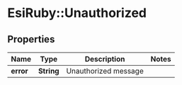 # EsiRuby::Unauthorized

## Properties
Name | Type | Description | Notes
------------ | ------------- | ------------- | -------------
**error** | **String** | Unauthorized message | 


